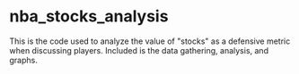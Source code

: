 # nba_stocks_analysis
This is the code used to analyze the value of "stocks" as a defensive metric when discussing players. Included is the data gathering, analysis, and graphs.
